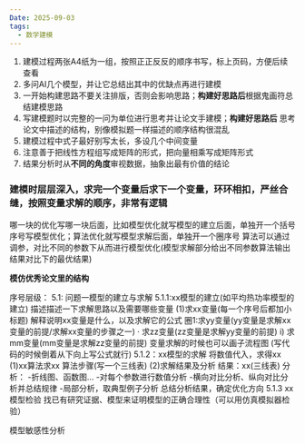 ```yaml
---
Date: 2025-09-03
tags:
  - 数学建模
---
```

1. 建模过程两张A4纸为一组，按照正正反反的顺序书写，标上页码，方便后续查看
2. 多问AI几个模型，并让它总结出其中的优缺点再进行建模
3. 一开始构建思路不要关注排版，否则会影响思路；**构建好思路后**根据鬼画符总结建模思路
4. 写建模题时以完整的一问为单位进行思考并让论文手建模；**构建好思路后** 思考论文中描述的结构，别像模拟题一样描述的顺序结构很混乱
5. 建模过程中式子最好别写太长，多设几个中间变量
6. 注意善于把线性方程组写成矩阵的形式，把向量相乘写成矩阵形式
7. 结果分析时从**不同的角度**审视数据，抽象出最有价值的结论


### 建模时层层深入，求完一个变量后求下一个变量，环环相扣，严丝合缝，按照变量求解的顺序，非常有逻辑

哪一块的优化写哪一块后面，比如模型优化就写模型的建立后面，单独开一个括号序号写模型优化；算法优化就写模型求解后面，单独开一个圈序号
算法可以通过调参，对比不同的参数下从而进行模型优化(模型求解部分给出不同参数算法输出结果对比下的最优结果)




**模仿优秀论文里的结构**

序号层级：
5.1: 问题一模型的建立与求解
	5.1.1:xx模型的建立(如平均热功率模型的建立)
	描述描述一下求解思路以及需要哪些变量
		(1)求xx变量(每一个序号后都加小标题)
		解释说明xx变量是什么，以及求解它的公式
			圈1:求yy变量(yy变量是求解xx变量的前提/求解xx变量的步骤之一)
				· 求zz变量(zz变量是求解yy变量的前提)
					i) 求mm变量(mm变量是求解zz变量的前提)
		变量求解的时候也可以画子流程图
		(写代码的时候倒着从下向上写公式就行)
	5.1.2：xx模型的求解
	将数值代入，求得xx
		 (1)xx算法求xx
		 算法步骤(写一个三线表)
		 (2)求解结果及分析
			结果：xx(三线表)
			分析：
				-折线图、函数图...
				-对每个参数进行数值分析
				-横向对比分析、纵向对比分析并总结规律
				-局部分析，取典型例子分析
				总结分析结果，确定优化方向
	5.1.3 xx模型检验
		找已有研究证据、模型来证明模型的正确合理性（可以用仿真模拟器检验）
			





模型敏感性分析